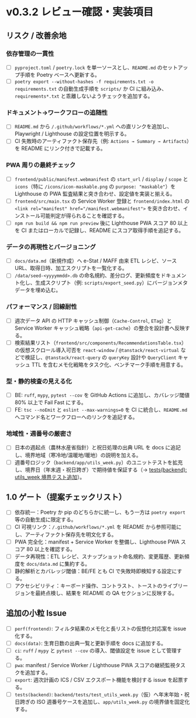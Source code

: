 # v0.3.2 レビュー確認・実装項目

## リスク / 改善余地

### 依存管理の一貫性
- [ ] `pyproject.toml` / `poetry.lock` を単一ソースとし、`README.md` のセットアップ手順を Poetry ベースへ更新する。
- [ ] `poetry export --without-hashes -f requirements.txt -o requirements.txt` の自動生成手順を `scripts/` か CI に組み込み、`requirements*.txt` と乖離しないようチェックを追加する。

### ドキュメント→ワークフローの追随性
- [ ] `README.md` から `/.github/workflows/*.yml` への直リンクを追加し、Playwright / Lighthouse の設定位置を明示する。
- [ ] CI 失敗時のアーティファクト保存先（例: `Actions → Summary → Artifacts`）を README にリンク付きで記載する。

### PWA 周りの最終チェック
- [ ] `frontend/public/manifest.webmanifest` の `start_url` / `display` / `scope` と `icons`（特に `/icons/icon-maskable.png` の `purpose: "maskable"`）を Lighthouse の PWA 監査結果と突き合わせ、設定値を実装と揃える。
- [ ] `frontend/src/main.tsx` の Service Worker 登録と `frontend/index.html` の `<link rel="manifest" href="/manifest.webmanifest">` を突き合わせ、インストール可能判定が得られることを確認する。
- [ ] `npm run build && npm run preview` 後に Lighthouse PWA スコア 80 以上を CI またはローカルで記録し、README にスコア取得手順を追記する。

### データの再現性とバージョニング
- [ ] `docs/data.md`（新規作成）へ e-Stat / MAFF 由来 ETL レシピ、ソース URL、取得日時、加工スクリプトを一覧化する。
- [ ] `/data/seed-<yyyymmdd>.db` の命名規約、差分ログ、更新頻度をドキュメント化し、生成スクリプト（例: `scripts/export_seed.py`）にバージョンメタデータを埋め込む。

### パフォーマンス / 回線耐性
- [ ] 週次データ API の HTTP キャッシュ制御（`Cache-Control`, `ETag`）と Service Worker キャッシュ戦略（`api-get-cache`）の整合を設計書へ反映する。
- [ ] 検索結果リスト（`frontend/src/components/RecommendationsTable.tsx`）の仮想スクロール導入可否を `react-window` / `@tanstack/react-virtual` などで検証し、`@tanstack/react-query` の `queryKey` 設計や `QueryClient` キャッシュ TTL を含むメモ化戦略をタスク化、ベンチマーク手順を用意する。

### 型・静的検査の見える化
- [ ] BE: `ruff`, `mypy`, `pytest --cov` を GitHub Actions に追加し、カバレッジ閾値 80% 以上で Fail Fast にする。
- [ ] FE: `tsc --noEmit` と `eslint --max-warnings=0` を CI に統合し、`README.md` へコマンド名とワークフローへのリンクを追記する。

### 地域性・週番号の厳密さ
- [ ] 日本の週起点（農林水産省指針）と祝日処理の出典 URL を docs に追記し、境界地域（寒冷地/温暖地/暖地）の説明を加える。
- [ ] 週番号ロジック（`backend/app/utils_week.py`）のユニットテストを拡充し、境界日（年末週・祝日跨ぎ）で期待値を保証する（→ [tests(backend): utils_week 境界テスト追加](#tests-backend-utils-week)）。

## 1.0 ゲート（提案チェックリスト）
- [ ] 依存統一：Poetry か pip のどちらかに統一し、もう一方は `poetry export` 等の自動生成に限定する。
- [ ] CI 可視リンク：`/.github/workflows/*.yml` を README から参照可能にし、アーティファクト保存先を明文化する。
- [ ] PWA 完全化：manifest + Service Worker を整備し、Lighthouse PWA スコア 80 以上を確認する。
- [ ] データ再現性：ETL レシピ、スナップショット命名規約、変更履歴、更新頻度を `docs/data.md` に集約する。
- [ ] 静的解析とカバレッジ閾値：BE/FE とも CI で失敗時即検知する設定にする。
- [ ] アクセシビリティ：キーボード操作、コントラスト、トーストのライブリージョンを最終点検し、結果を README の QA セクションに反映する。

## 追加の小粒 Issue
- [ ] `perf(frontend)`: フィルタ結果のメモ化と長リストの仮想化対応案を issue 化する。
- [ ] `docs(data)`: 生育日数の出典一覧と更新手順を docs に追加する。
- [ ] `ci`: `ruff` / `mypy` と `pytest --cov` の導入、閾値設定を issue として管理する。
- [ ] `pwa`: manifest / Service Worker / Lighthouse PWA スコアの継続監視タスクを追加する。
- [ ] `export`: 週次計画の ICS / CSV エクスポート機能を検討する issue を起票する。
<a id="tests-backend-utils-week"></a>
- [ ] `tests(backend)`: `backend/tests/test_utils_week.py`（仮）へ年末年始・祝日跨ぎの ISO 週番号ケースを追加し、`app/utils_week.py` の境界値を固定化する。
